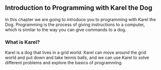 ## Introduction to Programming with Karel the Dog 

In this chapter we are going to introduce you to programming with Karel the Dog. Programming is the process of
giving instructions to a computer, which is similar to the way you can give commands to a dog. 

### What is Karel?

Karel is a dog that lives in a grid world. Karel can move around the grid world and put down and take tennis balls,
and we can use Karel to solve different problems and explore the basics of programming.

